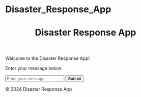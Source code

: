 # Disaster_Response_App

<!-- master.html -->

<!DOCTYPE html>
<html lang="en">
<head>
    <meta charset="UTF-8">
    <meta http-equiv="X-UA-Compatible" content="IE=edge">
    <meta name="viewport" content="width=device-width, initial-scale=1.0">
    <!-- <link rel="stylesheet" href="{{ url_for('static', filename='styles.css') }}"> -->
    <link rel="stylesheet" href="{{ url_for('static', filename='css/styles.css') }}">
    <title>Disaster Response App</title>
</head>
<body>
    <header>
        <h1>Disaster Response App</h1>
    </header>
    <main>
        <p>Welcome to the Disaster Response App!</p>
        <p>Enter your message below:</p>
        <form action="{{ url_for('result') }}" method="post">
            <input type="text" name="message" placeholder="Enter your message" required>
            <button type="submit">Submit</button>
        </form>
    </main>
    <footer>
        <p>&copy; 2024 Disaster Response App</p>
    </footer>
    <script src="{{ url_for('static', filename='js/script.js') }}"></script>
</body>
</html>
